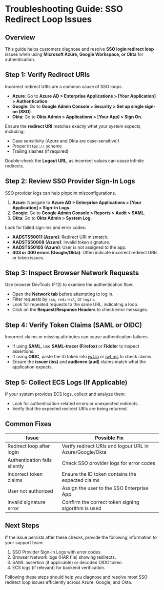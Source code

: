 <!-- markdownlint-disable MD013 -->
# Troubleshooting Guide: SSO Redirect Loop Issues

## Overview

This guide helps customers diagnose and resolve **SSO login redirect loop** issues when using **Microsoft Azure, Google Workspace, or Okta** for authentication.

## Step 1: Verify Redirect URIs

Incorrect redirect URIs are a common cause of SSO loops.

- **Azure**: Go to **Azure AD > Enterprise Applications > [Your Application] > Authentication**.
- **Google**: Go to **Google Admin Console > Security > Set up single sign-on (SSO)**.
- **Okta**: Go to **Okta Admin > Applications > [Your App] > Sign On**.

Ensure the **redirect URI** matches exactly what your system expects, including:

- Case sensitivity (Azure and Okta are case-sensitive!)
- Proper `https://` scheme
- Trailing slashes (if required)

Double-check the **Logout URL**, as incorrect values can cause infinite redirects.

## Step 2: Review SSO Provider Sign-In Logs

SSO provider logs can help pinpoint misconfigurations.

1. **Azure**: Navigate to **Azure AD > Enterprise Applications > [Your Application] > Sign-In Logs**.
2. **Google**: Go to **Google Admin Console > Reports > Audit > SAML**.
3. **Okta**: Go to **Okta Admin > System Log**.

Look for failed sign-ins and error codes:

- **AADSTS50011 (Azure)**: Redirect URI mismatch.
- **AADSTS50008 (Azure)**: Invalid token signature.
- **AADSTS50105 (Azure)**: User is not assigned to the app.
- **403 or 400 errors (Google/Okta)**: Often indicate incorrect redirect URIs or token issues.

## Step 3: Inspect Browser Network Requests

Use browser DevTools (F12) to examine the authentication flow:

- Open the **Network tab** before attempting to log in.
- Filter requests by `sso`, `redirect`, or `login`.
- Look for repeated requests to the same URL, indicating a loop.
- Click on the **Request/Response Headers** to check error messages.

## Step 4: Verify Token Claims (SAML or OIDC)

Incorrect claims or missing attributes can cause authentication failures.

- If using **SAML**, use **SAML-tracer (Firefox)** or **Fiddler** to inspect assertions.
- If using **OIDC**, paste the ID token into [jwt.io](https://jwt.io/) or [jwt.ms](https://jwt.ms/) to check claims.
- Ensure the **issuer (iss)** and **audience (aud)** claims match what the application expects.

## Step 5: Collect ECS Logs (If Applicable)

If your system provides ECS logs, collect and analyze them:

- Look for authentication-related errors or unexpected redirects.
- Verify that the expected redirect URIs are being returned.

## Common Fixes

| Issue                         | Possible Fix                                             |
| ----------------------------- | -------------------------------------------------------- |
| Redirect loop after login     | Verify redirect URIs and logout URL in Azure/Google/Okta |
| Authentication fails silently | Check SSO provider logs for error codes                  |
| Incorrect token claims        | Ensure the ID token contains the expected claims         |
| User not authorized           | Assign the user to the SSO Enterprise App                |
| Invalid signature error       | Confirm the correct token signing algorithm is used      |

## Next Steps

If the issue persists after these checks, provide the following information to your support team:

1. SSO Provider Sign-In Logs with error codes.
2. Browser Network logs (HAR file) showing redirects.
3. SAML assertion (if applicable) or decoded OIDC token.
4. ECS logs (if relevant) for backend verification.

Following these steps should help you diagnose and resolve most SSO redirect loop issues efficiently across Azure, Google, and Okta.
